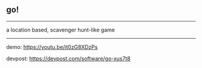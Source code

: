 ## go!

---

a location based, scavenger hunt-like game

---

demo: https://youtu.be/it0zG8XDzPs

devpost: https://devpost.com/software/go-xus7t8

